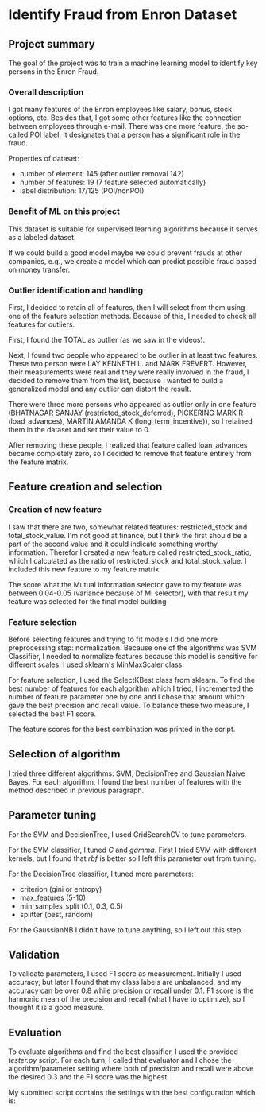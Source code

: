 # Identify Fraud from Enron Dataset

## Project summary
The goal of the project was to train a machine learning model to identify key persons in the Enron Fraud.

### Overall description
I got many features of the Enron employees like salary, bonus, stock options, etc. Besides that, I got some other features like the connection between employees through e-mail. There was one more feature, the so-called POI label. It designates that a person has a significant role in the fraud.

Properties of dataset:
 - number of element: 145 (after outlier removal 142)
 - number of features: 19 (7 feature selected automatically)
 - label distribution: 17/125 (POI/nonPOI)

### Benefit of ML on this project
This dataset is suitable for supervised learning algorithms because it serves as a labeled dataset.

If we could build a good model maybe we could prevent frauds at other companies, e.g., we create a model which can predict possible fraud based on money transfer.
### Outlier identification and handling
First, I decided to retain all of features, then I will select from them using one of the feature selection methods. Because of this, I needed to check all features for outliers.

First, I found the TOTAL as outlier (as we saw in the videos).

Next, I found two people who appeared to be outlier in at least two features. These two person were LAY KENNETH L. and MARK FREVERT. However, their measurements were real and they were really involved in the fraud, I decided to remove them from the list, because I wanted to build a generalized model and any outlier can distort the result.

There were three more persons who appeared as outlier only in one feature (BHATNAGAR SANJAY (restricted_stock_deferred), PICKERING MARK R (load_advances), MARTIN AMANDA K (long_term_incentive)), so I retained them in the dataset and set their value to 0.

After removing these people, I realized that feature called loan_advances became completely zero, so I decided to remove that feature entirely from the feature matrix.

## Feature creation and selection

### Creation of new feature

I saw that there are two, somewhat related features: restricted_stock and total_stock_value. I'm not good at finance, but I think the first should be a part of the second value and it could indicate something worthy information. Therefor I created a new feature called restricted_stock_ratio, which I calculated as the ratio of restricted_stock and total_stock_value. I included this new feature to my feature matrix.

The score what the Mutual information selector gave to my feature was between 0.04-0.05 (variance because of MI selector), with that result my feature was selected for the final model building

### Feature selection

Before selecting features and trying to fit models I did one more preprocessing step: normalization. Because one of the algorithms was SVM Classifier, I needed to normalize features because this model is sensitive for different scales. I used sklearn's MinMaxScaler class.

For feature selection, I used the SelectKBest class from sklearn. To find the best number of features for each algorithm which I tried, I incremented the number of feature parameter one by one and I chose that amount which gave the best precision and recall value. To balance these two measure, I selected the best F1 score.

The feature scores for the best combination was printed in the script.

## Selection of algorithm

I tried three different algorithms: SVM, DecisionTree and Gaussian Naive Bayes. For each algorithm, I found the best number of features with the method described in previous paragraph.

## Parameter tuning

For the SVM and DecisionTree, I used GridSearchCV to tune parameters.

For the SVM classifier, I tuned *C* and *gamma*. First I tried SVM with different kernels, but I found that *rbf* is better so I left this parameter out from tuning.

For the DecisionTree classifier, I tuned more parameters:
 - criterion (gini or entropy)
 - max_features (5-10)
 - min_samples_split (0.1, 0.3, 0.5)
 - splitter (best, random)

For the GaussianNB I didn't have to tune anything, so I left out this step.

## Validation

To validate parameters, I used F1 score as measurement. Initially I used accuracy, but later I found that my class labels are unbalanced, and my accuracy can be over 0.8 while precision or recall under 0.1. F1 score is the harmonic mean of the precision and recall (what I have to optimize), so I thought it is a good measure.

## Evaluation

To evaluate algorithms and find the best classifier, I used the provided *tester.py* script. For each turn, I called that evaluator and I chose the algorithm/parameter setting where both of precision and recall were above the desired 0.3 and the F1 score was the highest.

My submitted script contains the settings with the best configuration which is:
